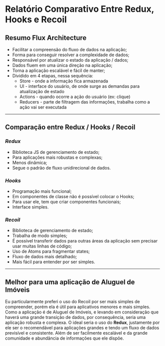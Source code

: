 # __Relatório Comparativo Entre Redux, Hooks e Recoil__

## __Resumo Flux Architecture__
* Facilitar a compreensão do fluxo de dados na aplicação;
* Forma para conseguir resolver a complexidade de dados;
* Responsável por atualizar o estado da aplicação / dados;
* Dados fluem em uma única direção na aplicação;
* Torna a aplicação escalável e fácil de manter;
* Dividido em 4 etapas, nessa sequência:
    - Store - onde a informação fica armazenada
    - UI - interface do usuário, de onde surge as demandas para atualização de estado
    - Actions - quando ocorre a ação do usuário (ex: clique)
    - Reducers - parte de filtragem das informações, trabalha como a ação vai ser executada

-----------------------------------------

## __Comparação entre Redux / Hooks / Recoil__

### _Redux_
* Biblioteca JS de gerenciamento de estado;
* Para aplicações mais robustas e complexas;
* Menos dinâmica;
* Segue o padrão de fluxo unidirecional de dados. 

### _Hooks_
* Programação mais funcional;
* Em componentes de classe não é possível colocar o Hooks;
* Para usar ele, tem que criar componentes funcionais;
* Interface simples.

### _Recoil_
* Biblioteca de gerenciamento de estado;
* Trabalha de modo simples;
* É possível transferir dados para outras áreas da aplicação sem precisar usar muitas linhas de código;
* Uso de Atoms para fragmentar states;
* Fluxo de dados mais detalhado;
* Mais fácil para entender por ser simples.

-----------------------------------------


## __Melhor para uma aplicação de Aluguel de Imóveis__
Eu particularmente preferi o uso do Recoil por ser mais simples de compreender, porém ela é útil para aplicativos menores e mais simples. Como a aplicação é de Aluguel de Imóveis, e levando em consideração que haverá uma grande transição de dados, por consequência, seria uma aplicação robusta e complexa. O ideal seria o uso do __Redux__, justamente por ele ser o recomendável para aplicações grandes e tendo um fluxo de dados previsível e consistente. Além de ser facilmente escalável e da grande comunidade e abundância de informações que ele dispõe.
